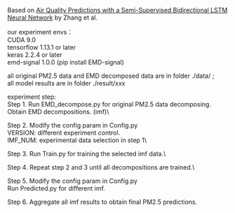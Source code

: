 Based on [Air Quality Predictions with a Semi-Supervised Bidirectional LSTM Neural Network](https://www.doi.org/10.1016/j.apr.2020.09.003) by Zhang et al.

our experiment envs：\
CUDA 9.0 \
tensorflow 1.13.1 or later\
keras 2.2.4 or later\
emd-signal 1.0.0 (pip install EMD-signal)

all original PM2.5 data and EMD decomposed data are in folder ./data/ ;\
all model results are in folder ./result/xxx

experiment step:\
Step 1. Run EMD_decompose.py for original PM2.5 data decomposing.\
   Obtain EMD decompositions. (imf)\
   
Step 2. Modify the config param in Config.py\
   VERSION: different experiment control.\
   IMF_NUM: experimental data selection in step 1\
   
Step 3. Run Train.py for training the selected imf data.\

Step 4. Repeat step 2 and 3 until all decompositions are trained.\

Step 5. Modify the config param in Config.py\
    Run Predicted.py for different imf.
    
Step 6. Aggregate all imf results to obtain final PM2.5 predictions.
